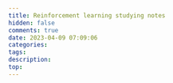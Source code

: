 ```yaml
---
title: Reinforcement learning studying notes
hidden: false
comments: true
date: 2023-04-09 07:09:06
categories:
tags:
description:
top:
---
```

